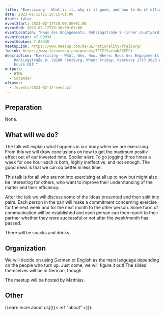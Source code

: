 ```yaml
---
title: "Exercising - What is it, why is it good, and how to do it efficiently?"
date: 2023-01-15T21:20:15+01:00
draft: false
eventStart: 2023-02-17T18:00:00+01:00
eventEnd: 2023-02-17T20:30:00+01:00
eventLocation: "Haus des Engagements, Rehlingstraße 9 (inner courtyard), 79100 Freiburg"
eventGeoLat: 47.98934
eventGeoLon: 7.83945
meetupLink: https://www.meetup.com/de-DE/rationality-freiburg/
lwLink: https://www.lesswrong.com/groups/fFZZ2Ywzsab86EESY
description: "Exercising - What, Why, How. Where: Haus des Engagements,
    Rehlingstraße 9, 79100 Freiburg. When: Friday, February 17th 2023 at 18:00
    hours CET."
outputs:
  - HTML
  - Calendar
aliases:
  - /events/2023-02-17-meetup/
---
```



## Preparation

None.


## What will we do?

The talk will explain what happens in our body when we are exercising. From
this we will draw conclusions on how to get the maximum positiv effect out of
our invested time. Spoiler alert: To go jogging three times a week for one hour
each is both, highly ineffective, and not enough. The good news is that we can
do better in less time.

This talk is for all who are not into exercising at all up to now but might
also be interesting for others, who want to improve their understanding of the
matter and their efficiency.

After the talk we will discuss some of the ideas presented and then split into
pairs. Each person in the pair will make a commitment concerning exercise for
the next week and for the next month to the other person. Some form of
communication will be established and each person can then report to their
partner whether they were successful or not after the week/month has passed.

There will be snacks and drinks.


## Organization

We will decide on using German or English as the main language depending on the
people who turn up. Just come, we will figure it out! The slides themselves
will be in German, though.

The meetup will be hosted by Matthias.


## Other

[Learn more about us]({{< ref "about" >}}).
